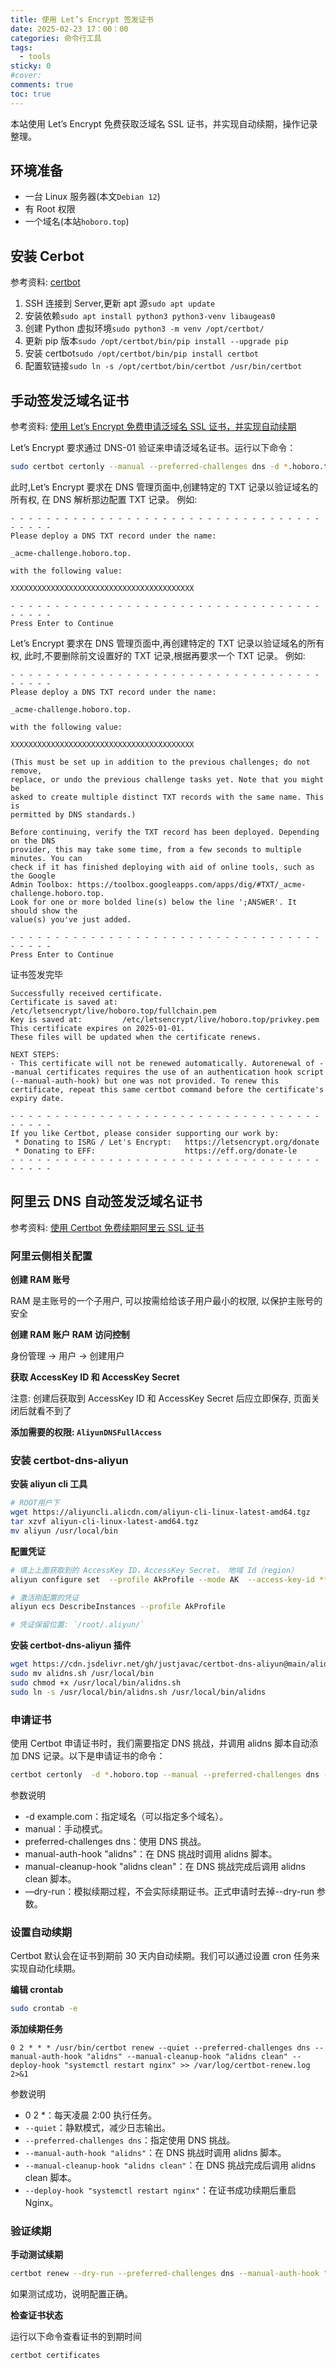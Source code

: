 ```yaml
---
title: 使用 Let’s Encrypt 签发证书
date: 2025-02-23 17：00：00
categories: 命令行工具
tags:
  - tools
sticky: 0
#cover:
comments: true
toc: true
---
```


本站使用 Let’s Encrypt 免费获取泛域名 SSL 证书，并实现自动续期，操作记录整理。

<!-- more -->

## 环境准备

- 一台 Linux 服务器(本文`Debian 12`)
- 有 Root 权限
- 一个域名(本站`hoboro.top`)

## 安装 Cerbot

参考资料: [certbot](https://certbot.eff.org/instructions?ws=other&os=pip)

1. SSH 连接到 Server,更新 apt 源`sudo apt update`
1. 安装依赖`sudo apt install python3 python3-venv libaugeas0`
1. 创建 Python 虚拟环境`sudo python3 -m venv /opt/certbot/`
1. 更新 pip 版本`sudo /opt/certbot/bin/pip install --upgrade pip`
1. 安装 certbot`sudo /opt/certbot/bin/pip install certbot`
1. 配置软链接`sudo ln -s /opt/certbot/bin/certbot /usr/bin/certbot`

## 手动签发泛域名证书

参考资料: [使用 Let’s Encrypt 免费申请泛域名 SSL 证书，并实现自动续期](https://www.cnblogs.com/michaelshen/p/18538178)

Let’s Encrypt 要求通过 DNS-01 验证来申请泛域名证书。运行以下命令：

```sh
sudo certbot certonly --manual --preferred-challenges dns -d *.hoboro.top -d hoboro.top
```

此时,Let’s Encrypt 要求在 DNS 管理页面中,创建特定的 TXT 记录以验证域名的所有权,
在 DNS 解析那边配置 TXT 记录。
例如:

```
- - - - - - - - - - - - - - - - - - - - - - - - - - - - - - - - - - - - - - - -
Please deploy a DNS TXT record under the name:

_acme-challenge.hoboro.top.

with the following value:

XXXXXXXXXXXXXXXXXXXXXXXXXXXXXXXXXXXXXXXXX

- - - - - - - - - - - - - - - - - - - - - - - - - - - - - - - - - - - - - - - -
Press Enter to Continue
```

Let’s Encrypt 要求在 DNS 管理页面中,再创建特定的 TXT 记录以验证域名的所有权,
此时,不要删除前文设置好的 TXT 记录,根据再要求一个 TXT 记录。
例如:

```
- - - - - - - - - - - - - - - - - - - - - - - - - - - - - - - - - - - - - - - -
Please deploy a DNS TXT record under the name:

_acme-challenge.hoboro.top.

with the following value:

XXXXXXXXXXXXXXXXXXXXXXXXXXXXXXXXXXXXXXXXX

(This must be set up in addition to the previous challenges; do not remove,
replace, or undo the previous challenge tasks yet. Note that you might be
asked to create multiple distinct TXT records with the same name. This is
permitted by DNS standards.)

Before continuing, verify the TXT record has been deployed. Depending on the DNS
provider, this may take some time, from a few seconds to multiple minutes. You can
check if it has finished deploying with aid of online tools, such as the Google
Admin Toolbox: https://toolbox.googleapps.com/apps/dig/#TXT/_acme-challenge.hoboro.top.
Look for one or more bolded line(s) below the line ';ANSWER'. It should show the
value(s) you've just added.

- - - - - - - - - - - - - - - - - - - - - - - - - - - - - - - - - - - - - - - -
Press Enter to Continue
```

证书签发完毕

```
Successfully received certificate.
Certificate is saved at: /etc/letsencrypt/live/hoboro.top/fullchain.pem
Key is saved at:         /etc/letsencrypt/live/hoboro.top/privkey.pem
This certificate expires on 2025-01-01.
These files will be updated when the certificate renews.

NEXT STEPS:
- This certificate will not be renewed automatically. Autorenewal of --manual certificates requires the use of an authentication hook script (--manual-auth-hook) but one was not provided. To renew this certificate, repeat this same certbot command before the certificate's expiry date.

- - - - - - - - - - - - - - - - - - - - - - - - - - - - - - - - - - - - - - - -
If you like Certbot, please consider supporting our work by:
 * Donating to ISRG / Let's Encrypt:   https://letsencrypt.org/donate
 * Donating to EFF:                    https://eff.org/donate-le
- - - - - - - - - - - - - - - - - - - - - - - - - - - - - - - - - - - - - - - -
```

## 阿里云 DNS 自动签发泛域名证书

参考资料: [使用 Certbot 免费续期阿里云 SSL 证书](http://blog.mnxz.fun/index.html?model=articleInfo&id=10)

### 阿里云侧相关配置

**创建 RAM 账号**

RAM 是主账号的一个子用户, 可以按需给给该子用户最小的权限, 以保护主账号的安全

**创建 RAM 账户 RAM 访问控制**

身份管理 -> 用户 -> 创建用户

**获取 AccessKey ID 和 AccessKey Secret**

注意: 创建后获取到 AccessKey ID 和 AccessKey Secret 后应立即保存, 页面关闭后就看不到了

**添加需要的权限: `AliyunDNSFullAccess`**

### 安装 certbot-dns-aliyun

**安装 aliyun cli 工具**

```sh
# ROOT用户下
wget https://aliyuncli.alicdn.com/aliyun-cli-linux-latest-amd64.tgz
tar xzvf aliyun-cli-linux-latest-amd64.tgz
mv aliyun /usr/local/bin
```

**配置凭证**

```sh
# 填上上面获取到的 AccessKey ID，AccessKey Secret， 地域 Id（region）
aliyun configure set  --profile AkProfile --mode AK  --access-key-id **** --access-key-secret **** --region ****

# 激活刚配置的凭证
aliyun ecs DescribeInstances --profile AkProfile

# 凭证保留位置: `/root/.aliyun/`
```

**安装 certbot-dns-aliyun 插件**

```sh
wget https://cdn.jsdelivr.net/gh/justjavac/certbot-dns-aliyun@main/alidns.sh
sudo mv alidns.sh /usr/local/bin
sudo chmod +x /usr/local/bin/alidns.sh
sudo ln -s /usr/local/bin/alidns.sh /usr/local/bin/alidns
```

### 申请证书

使用 Certbot 申请证书时，我们需要指定 DNS 挑战，并调用 alidns 脚本自动添加 DNS 记录。以下是申请证书的命令：

```sh
certbot certonly  -d *.hoboro.top --manual --preferred-challenges dns --manual-auth-hook "alidns" --manual-cleanup-hook "alidns clean" --dry-run
```

参数说明

- -d example.com：指定域名（可以指定多个域名）。
- manual：手动模式。
- preferred-challenges dns：使用 DNS 挑战。
- manual-auth-hook "alidns"：在 DNS 挑战时调用 alidns 脚本。
- manual-cleanup-hook "alidns clean"：在 DNS 挑战完成后调用 alidns clean 脚本。
- —dry-run：模拟续期过程，不会实际续期证书。正式申请时去掉--dry-run 参数。

### 设置自动续期

Certbot 默认会在证书到期前 30 天内自动续期。我们可以通过设置 cron 任务来实现自动化续期。

**编辑 crontab**

```sh
sudo crontab -e
```

**添加续期任务**

```
0 2 * * * /usr/bin/certbot renew --quiet --preferred-challenges dns --manual-auth-hook "alidns" --manual-cleanup-hook "alidns clean" --deploy-hook "systemctl restart nginx" >> /var/log/certbot-renew.log 2>&1
```

参数说明

- 0 2 \*：每天凌晨 2:00 执行任务。
- `--quiet`：静默模式，减少日志输出。
- `--preferred-challenges dns`：指定使用 DNS 挑战。
- `--manual-auth-hook "alidns"`：在 DNS 挑战时调用 alidns 脚本。
- `--manual-cleanup-hook "alidns clean"`：在 DNS 挑战完成后调用 alidns clean 脚本。
- `--deploy-hook "systemctl restart nginx"`：在证书成功续期后重启 Nginx。

### 验证续期

**手动测试续期**

```sh
certbot renew --dry-run --preferred-challenges dns --manual-auth-hook "alidns" --manual-cleanup-hook "alidns clean"
```

如果测试成功，说明配置正确。

**检查证书状态**

运行以下命令查看证书的到期时间

```sh
certbot certificates
```
